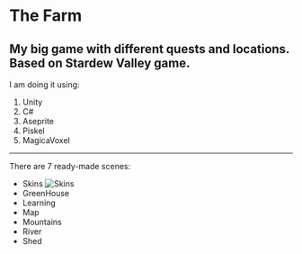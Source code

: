 # The Farm

**My big game with different quests and locations. Based on Stardew Valley game.**
---
I am doing it using:
1. Unity
2. C#
3. Aseprite
4. Piskel
5. MagicaVoxel
---
There are 7 ready-made scenes:
- Skins
![Skins](https://github.com/namknf/the-farm/Assets/main/farm1.png)
- GreenHouse
- Learning
- Map
- Mountains
- River
- Shed
